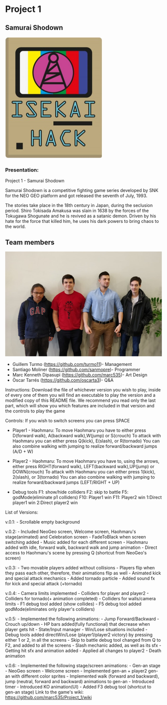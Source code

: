 # Project 1

## Samurai Shodown
<img src="https://github.com/Turmo11/Isekai-Hacks---Samurai-Shodown/blob/master/SamuraiShodown/SamuraiShodown/Game/Assets/Wiki_gallery/isekaihack.png" >


### Presentation:

Project 1 - Samurai Shodown

Samurai Shodown is a competitive fighting game series developed by SNK for the NEO GEO platform and got released the seventh of July, 1993.

The stories take place in the 18th century in Japan, during the seclusion period. Shiro Tokisada Amakusa was slain in 1638 by the forces of the Tokugawa Shogunate and he is revived as a satanic demon. Driven by his hate for the force that killed him, he uses his dark powers to bring chaos to the world.

## **Team members**

![](https://github.com/Turmo11/Isekai-Hacks---Samurai-Shodown/blob/master/SamuraiShodown/SamuraiShodown/Game/Assets/Wiki_gallery/team-photo.png)

* Guillem Turmo (https://github.com/turmo11)- Management
* Santiago Moliner (https://github.com/sanmopre)- Programmer
* Marc Kenneth Dipasupi (https://github.com/marc535)- Art Design
* Òscar Tarrés (https://github.com/oscarta3)- Q&A

Instructions:
Download the file of whichever version you wish to play, inside of every one of them you will find an executable to play the version and a modified copy of this README file. 
We recommend you read only the last part, which will show you which features are included in that version and the controls to play the game

Controls:
If you wish to switch screens you can press SPACE
* Player1 - Haohmaru:
To move Haohmaru you have to either press D(forward walk), A(backward walk),W(jump) or S(crouch)
To attack with Haohmaru you can either press Q(kick), E(slash), or R(tornado)
You can also combine walking with jumping to realize forward/backward jumps (A/D + W)

* Player2 - Haohmaru:
To move Haohmaru you have to, using the arrows, either press RIGHT(forward walk), LEFT(backward walk),UP(jump) or DOWN(crouch)
To attack with Haohmaru you can either press 1(kick), 2(slash), or 3(tornado)
You can also combine walking with jumping to realize forward/backward jumps (LEFT/RIGHT + UP)

* Debug tools
F1: show/hide colliders
F2: skip to battle
F5: godMode(eliminate p1 colliders)
F10: Player1 win
F11: Player2 win
1:Direct player1 win
2:Direct player2 win

List of Versions:

v.0.1: - Scrollable empty background

v.0.2:  - Included NeoGeo screen, Welcome screen, Haohmaru's stage(animated) and Celebration screen
	- FadeToBlack when screen switching added
	- Music added for each different screen
 	- Haohmaru added with idle, forward walk, backward walk and jump animation
	- Direct access to Haohmaru's scene by pressing Q (shortcut from NeoGeo's screen)

v.0.3:  - Two movable players added without collisions
	- Players flip when they pass each other, therefore, their animations flip as well
	- Animated kick and special attack mechanics
	- Added tornado particle
	- Added sound fx for kick and special attack (+tornado)

v.0.4:  - Camera limits implemented
	- Colliders for player and player2
	- Colliders for tornado(+ animation completed)
	- Colliders for walls/camera limits
	- F1 debug tool added (show collides)
	- F5 debug tool added godMode(eliminates only player's colliders)

v.0.5:  - Implemented the following animations:
		- Jump Forward/Backward
		- Crouch up/down
	- HP bars added(fully functional) that decrease when player gets hit
	- State/Input manager
	- Win/Lose situations included
	- Debug tools added directWin/Lose (player1/player2 victory) by pressing either 1 or 2, in all the screens
	- Skip to battle debug tool changed from Q to F2, and added to all the screens
	- Slash mechanic added, as well as its sfx
	- Getting hit sfx and animation added
	- Applied all changes to player2
	- Death animation

v.0.6:	- Implemented the following stage/screen animations:
		- Gen-an stage
		- NeoGeo screen
		- Welcome screen
	- Implemented gen-an + player2 gen-an with different color sprites
	- Implemented walk (forward and backward), jump (neutral, forward and backward) animations to gen-an
	- Introduced timer
	- Introduced KO animation(UI)
	- Added F3 debug tool (shortcut to gen-an stage)
Link to the game's wiki: https://github.com/marc535/Project_1/wiki
